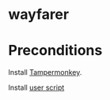 # wayfarer

# Preconditions

Install [Tampermonkey](https://tampermonkey.net/).

Install [user script](https://github.com/bdudek86/wayfarer/raw/BD_wayfarer.user.js)
